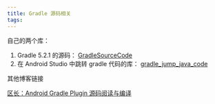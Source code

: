 ```yaml
---
title: Gradle 源码相关
tags:
---
```



自己的两个库：

1. Gradle 5.2.1 的源码： [GradleSourceCode](https://github.com/leeGYPlus/GradleSourceCode)
2. 在 Android Studio 中跳转 gradle 代码的库： [gradle_jump_java_code](https://gitee.com/mkwn/gradle_jump_java_code)


其他博客链接

[区长：Android Gradle Plugin 源码阅读与编译](https://fucknmb.com/2017/06/01/Android-Gradle-Plugin%E6%BA%90%E7%A0%81%E9%98%85%E8%AF%BB%E4%B8%8E%E7%BC%96%E8%AF%91/?utm_source=androidweekly.io&utm_medium=website)